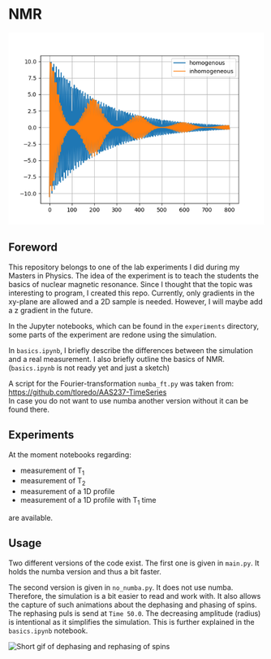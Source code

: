 # NMR

![Spin Echo image](figures/spin-echos.png)

## Foreword
This repository belongs to one of the lab experiments I did during
my Masters in Physics. 
The idea of the experiment is to teach the students the basics of 
nuclear magnetic resonance. 
Since I thought that the topic was interesting to program, I created this repo.
Currently, only gradients in the xy-plane are allowed and a 2D sample is needed.
However, I will maybe add a z gradient in the future.

In the Jupyter notebooks, which can be found in the `experiments` directory, some parts of the experiment are redone using the 
simulation.

In `basics.ipynb`, I briefly describe the differences between the simulation
and a real measurement. I also briefly outline the basics of NMR. 
(`basics.ipynb` is not ready yet and just a sketch)


A script for the Fourier-transformation `numba_ft.py` was taken from:
https://github.com/tloredo/AAS237-TimeSeries  
In case you do not want to use numba another version without it can be found there.

## Experiments
At the moment notebooks regarding:
- measurement of T<sub>1</sub>
- measurement of T<sub>2</sub>
- measurement of a 1D profile
- measurement of a 1D profile with T<sub>1</sub> time

are available.


## Usage
Two different versions of the code exist. 
The first one is given in `main.py`. It holds the numba version and thus
a bit faster. 

The second version is given in `no_numba.py`. It does not use numba.
Therefore, the simulation is a bit easier to read and work with. 
It also allows the capture of such animations about the 
dephasing and phasing of spins. The rephasing puls is send at `Time 50.0`.
The decreasing amplitude (radius) is intentional as it simplifies the simulation. 
This is further explained in the `basics.ipynb` notebook.

![Short gif of dephasing and rephasing of spins](figures/basics/spin_echo.gif)
